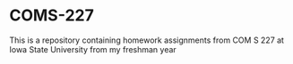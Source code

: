 # COMS-227
This is a repository containing homework assignments from COM S 227 at Iowa State University from my freshman year
